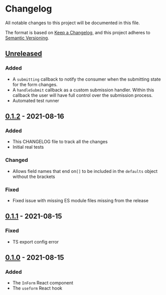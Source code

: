 # Changelog

All notable changes to this project will be documented in this file.

The format is based on [Keep a Changelog](https://keepachangelog.com/en/1.0.0/), and this project adheres
to [Semantic Versioning](https://semver.org/spec/v2.0.0.html).

## [Unreleased]

### Added

- A `submitting` callback to notify the consumer when the submitting state for the form changes.
- A `handleSubmit` callback as a custom submission handler. Within this callback the user will have full control over
  the submission process.
- Automated test runner

## [0.1.2] - 2021-08-16

### Added

- This CHANGELOG file to track all the changes
- Initial real tests

### Changed

- Allows field names that end on`[]` to be included in the `defaults` object without the brackets

### Fixed

- Fixed issue with missing ES module files missing from the release

## [0.1.1] - 2021-08-15

### Fixed

- TS export config error

## [0.1.0] - 2021-08-15

### Added

- The `InForm` React component
- The `useform` React hook

[Unreleased]: https://github.com/ptejada/in-form/compare/v0.1.2...HEAD
[0.1.2]: https://github.com/ptejada/in-form/compare/v0.1.1...v0.1.2
[0.1.1]: https://github.com/ptejada/in-form/compare/v0.1.0...v0.1.1
[0.1.0]: https://github.com/ptejada/in-form/releases/tag/v0.1.0
